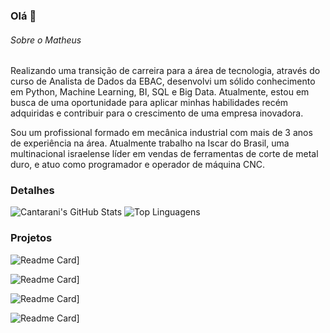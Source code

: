 ### Olá 👋


###### Sobre o Matheus
Realizando uma transição de carreira para a área de tecnologia, através do curso de Analista de Dados da EBAC, desenvolvi um sólido conhecimento em Python, Machine Learning, BI, SQL e Big Data. Atualmente, estou em busca de uma oportunidade para aplicar minhas habilidades recém adquiridas e contribuir para o crescimento de uma empresa inovadora.

Sou um profissional formado em mecânica industrial com mais de 3 anos de experiência na área. Atualmente trabalho na Iscar do Brasil, uma multinacional israelense líder em vendas de ferramentas de corte de metal duro, e atuo como programador e operador de máquina CNC.


### Detalhes

![Cantarani's GitHub Stats](https://github-readme-stats.vercel.app/api?username=Cantarani&show_icons=true&theme=radical) ![Top Linguagens](https://github-readme-stats.vercel.app/api/top-langs/?username=Cantarani&layout=compact&theme=radical)


### Projetos
![Readme Card](https://github-readme-stats.vercel.app/api/pin/?username=Cantarani&repo=Telegram-Pipeline&theme=dark)]

![Readme Card](https://github-readme-stats.vercel.app/api/pin/?username=Cantarani&repo=Credit-EDA-and-Analysis&theme=dark)]

![Readme Card](https://github-readme-stats.vercel.app/api/pin/?username=Cantarani&repo=COVID-Dashboard&theme=dark)]

![Readme Card](https://github-readme-stats.vercel.app/api/pin/?username=Cantarani&repo=Projeto-de-Parceria---Modelo-de-Aprendizagem-de-Maquina&theme=dark)]


